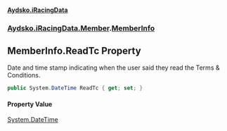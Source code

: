 #### [Aydsko.iRacingData](index.md 'index')
### [Aydsko.iRacingData.Member](index.md#Aydsko.iRacingData.Member 'Aydsko.iRacingData.Member').[MemberInfo](MemberInfo.md 'Aydsko.iRacingData.Member.MemberInfo')

## MemberInfo.ReadTc Property

Date and time stamp indicating when the user said they read the Terms & Conditions.

```csharp
public System.DateTime ReadTc { get; set; }
```

#### Property Value
[System.DateTime](https://docs.microsoft.com/en-us/dotnet/api/System.DateTime 'System.DateTime')